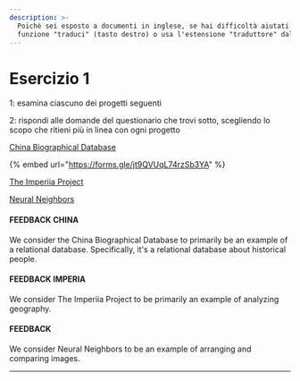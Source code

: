 ```yaml
---
description: >-
  Poichè sei esposto a documenti in inglese, se hai difficoltà aiutati  con la
  funzione "traduci" (tasto destro) o usa l'estensione "traduttore" dal browser.
---
```


# Esercizio 1

1: esamina ciascuno dei progetti seguenti

2: rispondi alle domande del questionario che trovi sotto, scegliendo lo scopo che ritieni più in linea con ogni progetto&#x20;

[China Biographical Database](https://projects.iq.harvard.edu/cbdb/home)

{% embed url="https://forms.gle/jt9QVUqL74rzSb3YA" %}

[The Imperiia Project](http://dighist.fas.harvard.edu/projects/imperiia/)

[Neural Neighbors](https://dhlab.yale.edu/neural-neighbors/)



#### FEEDBACK CHINA

We consider the China Biographical Database to primarily be an example of a relational database. Specifically, it's a relational database about historical people.

#### FEEDBACK IMPERIA

We consider The Imperiia Project to be primarily an example of analyzing geography.

#### FEEDBACK

We consider Neural Neighbors to be an example of arranging and comparing images.



***
